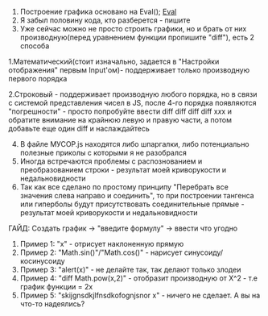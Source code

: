 1) Построение графика основано на Eval();
	[Eval](https://learn.javascript.ru/eval)
2) Я забыл половину кода, кто разберется - пишите
3) Уже сейчас можно не просто строить графики, но и брать от них производную(перед уравнением функции пропишите "diff"),
есть 2 способа 

1.Математический(стоит изначально, задается в "Настройки отображения" первым Input'ом)- поддерживает только 			  производную первого порядка

2.Строковый - поддерживает производную любого порядка, но в связи с системой представления чисел в JS, после 			   4-го порядка появляются "погрешности" - просто попробуйте ввести diff diff diff diff x*x*x и обратите 			 внимание на крайнюю левую и правую части, а потом добавьте еще один diff и наслаждайтесь


4) В файле МУСОР.js находятся либо шпаргалки, либо потенциально полезные приколы с которыми я не разобрался
5) Иногда встречаются проблемы с распознованием и преобразованием строки - результат моей криворукости и недальновидности
6) Так как все сделано по простому принципу "Перебрать все значения слева направо и соединить", то при построении тангенса или гиперболы будут присутствовать соединительные прямые - результат моей криворукости и недальновидности

ГАЙД:
Создать график -> "введите формулу" -> ввести что угодно
1.  Пример 1: "x" - отрисует наклоненную прямую
2.  Пример 2: "Math.sin()"/"Math.cos()" - нарисует синусоиду/косинусоиду
3.  Пример 3: "alert(x)" - не делайте так, так делают только злодеи
4.  Пример 4: "diff Math.pow(x,2)" - отобразит производную от X^2 - т.е график функции = 2х
5.  Пример 5: "skijgnsdkjlfnsdkofognjsnor x" - ничего не сделает. А вы на что-то надеялись?
